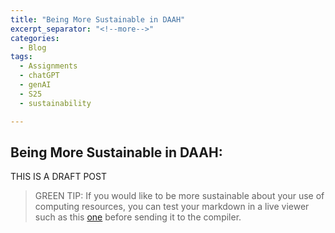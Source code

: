 ```yaml
---
title: "Being More Sustainable in DAAH"
excerpt_separator: "<!--more-->"
categories:
  - Blog
tags:
  - Assignments
  - chatGPT
  - genAI
  - S25
  - sustainability

---
```


## Being More Sustainable in DAAH: 

THIS IS A DRAFT POST



> GREEN TIP: If you would like to be more sustainable about your use of computing resources, you can test your markdown in a live viewer such as this [one](https://markdownlivepreview.com/) before sending it to the compiler. 
